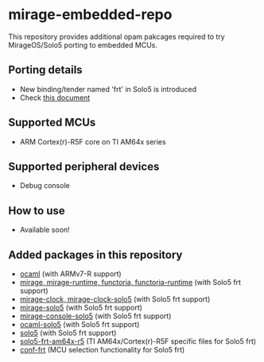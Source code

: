 # mirage-embedded-repo

This repository provides additional opam pakcages required to try MirageOS/Solo5 porting to embedded MCUs.

## Porting details

- New binding/tender named 'frt' in Solo5 is introduced 
- Check [this document](https://github.com/TImada/solo5-embedded)

## Supported MCUs

- ARM Cortex(r)-R5F core on TI AM64x series

## Supported peripheral devices

- Debug console

## How to use

- Available soon!

## Added packages in this repository

- [ocaml](https://github.com/TImada/ocaml/tree/embedded) (with ARMv7-R support)
- [mirage, mirage-runtime, functoria, functoria-runtime](https://github.com/TImada/mirage/tree/frt) (with Solo5 frt support)
- [mirage-clock, mirage-clock-solo5](https://github.com/TImada/mirage-clock/tree/frt) (with Solo5 frt support)
- [mirage-solo5](https://github.com/TImada/mirage-solo5/tree/frt) (with Solo5 frt support)
- [mirage-console-solo5](https://github.com/TImada/mirage-console-solo5/tree/frt) (with Solo5 frt support)
- [ocaml-solo5](https://github.com/TImada/ocaml-solo5/tree/frt) (with Solo5 frt support)
- [solo5](https://github.com/TImada/solo5/tree/frt) (with Solo5 frt support)
- [solo5-frt-am64x-r5](https://github.com/TImada/solo5-frt-am64x-r5) (TI AM64x/Cortex(r)-R5F specific files for Solo5 frt)
- [conf-frt](https://github.com/TImada/mirage-embedded-repo/tree/main/packages/conf-frt) (MCU selection functionality for Solo5 frt)